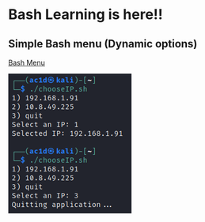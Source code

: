 # Bash Learning is here!! 

## Simple Bash menu (Dynamic options)
[Bash Menu](/bash/dynamic_menu.sh)

![](/assets/shot1.png)
